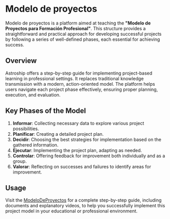# Modelo de proyectos

Modelo de proyectos is a platform aimed at teaching the **"Modelo de Proyectos para Formación Profesional"**. This structure provides a straightforward and practical approach for developing successful projects by following a series of well-defined phases, each essential for achieving success.

## Overview

Astroship offers a step-by-step guide for implementing project-based learning in professional settings. It replaces traditional knowledge transmission with a modern, action-oriented model. The platform helps users navigate each project phase effectively, ensuring proper planning, execution, and evaluation.

## Key Phases of the Model

1. **Informar**: Collecting necessary data to explore various project possibilities.
2. **Planificar**: Creating a detailed project plan.
3. **Decidir**: Choosing the best strategies for implementation based on the gathered information.
4. **Ejecutar**: Implementing the project plan, adapting as needed.
5. **Controlar**: Offering feedback for improvement both individually and as a group.
6. **Valorar**: Reflecting on successes and failures to identify areas for improvement.

## Usage

Visit the [ModeloDeProyectos](https:/modelodeproyectos.vercel.app) for a complete step-by-step guide, including documents and explanatory videos, to help you successfully implement this project model in your educational or professional environment.

